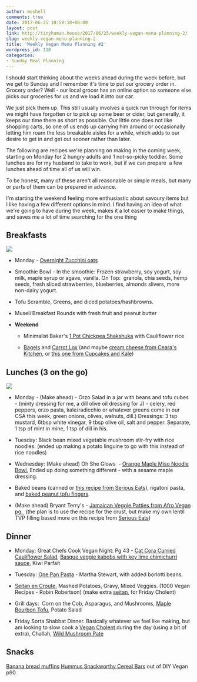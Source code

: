 ```yaml
---
author: meshell
comments: true
date: 2017-06-25 10:59:18+00:00
layout: post
link: http://tinyhuman.house/2017/06/25/weekly-vegan-menu-planning-2/
slug: weekly-vegan-menu-planning-2
title: 'Weekly Vegan Menu Planning #2'
wordpress_id: 110
categories:
- Sunday Meal Planning
---
```


I should start thinking about the weeks ahead during the week before, but we get to Sunday and I remember it's time to put our grocery order in. Grocery order? Well - our local grocer has an online option so someone else picks our groceries for us and we load it into our car.

We just pick them up. This still usually involves a quick run through for items we might have forgotten or to pick up some beer or cider, but generally, it keeps our time there as short as possible. Our little one does not like shopping carts, so one of us ends up carrying him around or occasionally letting him roam the less breakable aisles for a while, which adds to our desire to get in and get out sooner rather than later.

The following are recipes we're planning on making in the coming week, starting on Monday for 2 hungry adults and 1 not-so-picky toddler. Some lunches are for my husband to take to work, but if we can prepare  a few lunches ahead of time all of us will win.

To be honest, many of these aren't all reasonable or simple meals, but many or parts of them can be prepared in advance.

I'm starting the weekend feeling more enthusiastic about savoury items but I like having a few different options in mind. I find having an idea of what we're going to have during the week, makes it a lot easier to make things, and saves me a lot of time searching for the one thing


## Breakfasts


![](http://tinyhuman.house/wp-content/uploads/2017/06/chickpea-shakshuka-300x240.jpg)



 	
  * Monday - [Overnight Zucchini oats](http://www.hummusapien.com/banana-zucchini-overnight-oats/)

 	
  * Smoothie Bowl - In the smoothie: Frozen strawberry, soy yogurt, soy milk, maple syrup or agave, vanilla. On Top:  granola, chia seeds, hemp seeds, fresh sliced strawberries, blueberries, almonds slivers, more non-dairy yogurt.

 	
  * Tofu Scramble, Greens, and diced potatoes/hashbrowns.

 	
  * Museli Breakfast Rounds with fresh fruit and peanut butter

 	
  * **Weekend**

 	
    * Minimalist Baker's [1 Pot Chickpea Shakshuka](https://minimalistbaker.com/1-pot-chickpea-shakshuka/) with Cauliflower rice

 	
    * [Bagels](http://www.seriouseats.com/recipes/2017/01/homemade-bagels-recipe.html) and [Carrot Lox](http://theveganlab.com/recipe-items/smokey-carrot-lox/) (and maybe [cream cheese from Ceara's Kitchen](https://www.cearaskitchen.com/nut-free-vegan-cream-cheese/), or [this one from Cupcakes and Kale](http://www.cupcakesandkale.ca/deli-style-vegan-cream-cheese/))







## Lunches (3 on the go)


![](http://tinyhuman.house/wp-content/uploads/2017/06/orzo-jarred-salad-243x300.jpg)



 	
  * Monday - (Make ahead) - Orzo Salad in a jar with beans and tofu cubes - (minty dressing for me, a dill olive oil dressing for J) - celery, red peppers, orzo pasta, kale/radicchio or whatever greens come in our CSA this week, green onions, olives, walnuts, dill.) Dressings: 3 tsp mustard, 6tbsp white vinegar, 9 tbsp olive oil, salt and pepper. Separate, 1 tsp of mint in mine, 1 tsp of dill in his.

 	
  * Tuesday: Black bean mixed vegetable mushroom stir-fry with rice noodles. (ended up making a potato linguine to go with this instead of rice noodles)

 	
  * Wednesday: (Make ahead) Oh She Glows  - [Orange Maple Miso Noodle Bowl.](http://www.cityline.ca/2014/05/09/empowered-noodle-bowl-two-ways-thai-peanut-orange-maple-miso/) Ended up doing something different - with a sesame maple dressing.

 	
  * Baked beans (canned or [this recipe from Serious Eats](http://www.seriouseats.com/2016/09/how-to-make-boston-baked-beans.html)), rigatoni pasta, and [baked peanut tofu fingers](https://minimalistbaker.com/crispy-peanut-tofu-cauliflower-rice-stir-fry/).

 	
  * (Make ahead) Bryant Terry's - [Jamaican Veggie Patties from Afro Vegan pg. ](http://www.101cookbooks.com/archives/jamaican-veggie-patties-recipe.html) (the plan is to use the recipe for the crust, but make my own lentil TVP filling based more on this recipe from [Serious Eats](http://www.seriouseats.com/recipes/2014/08/curried-jamaican-beef-patties-recipe.html))




## Dinner





 	
  * Monday: Great Chefs Cook Vegan Night: Pg 43 - [Cat Cora Curried Cauliflower Salad](http://leitesculinaria.com/20603/recipes-curried-cauliflower-salad-currants-pine-nuts.html), [Basque veggie kabobs with key lime chimichurri sauce](http://www.runnersworld.com/recipes/a-recipe-for-basque-grilled-vegetable-kabobs-with-key-lime-chimichurri), Kiwi Parfait

 	
  * Tuesday: [One Pan Pasta](http://www.marthastewart.com/978784/one-pan-pasta) - Martha Stewart, with added borlotti beans.

 	
  * [Seitan en Croute](http://www.vegan.com/recipes/vegan-thanksgiving-recipes-2009-a-feast-by-robin-robertson/seitan-en-croute/), Mashed Potatoes, Gravy, Mixed Veggies. (1000 Vegan Recipes - Robin Robertson) (make extra [seitan](https://thegentlechef.com/roast-mock-lamb-seitan-with-english-mint-sauce/), for Friday Cholent)

 	
  * Grill days:  Corn on the Cob, Asparagus, and Mushrooms, [Maple Bourbon Tofu](https://beingveganeats.com/2014/09/06/maple-bourbon-cedar-tofu/), Potato Salad

 	
  * Friday Sorta Shabbat Dinner. Basically whatever we feel like making, but am looking to slow cook a [Vegan Cholent ](http://www.vegkitchen.com/recipes/vegan-cholent/)during the day (using a bit of extra), Challah, [Wild Mushroom Pate](https://smittenkitchen.com/2015/03/wild-mushroom-pate/)




## Snacks


[Banana bread muffins](https://www.thespruce.com/basic-vegan-banana-muffins-3378253)
[Hummus
](http://www.thekitchn.com/how-to-make-hummus-from-scratch-cooking-lessons-from-the-kitchn-107560)[Snackworthy Cereal Bars](http://francostigan.com/diy-vegan-by-nicole-axworthy-and-lisa-pitman/) out of DIY Vegan p90
